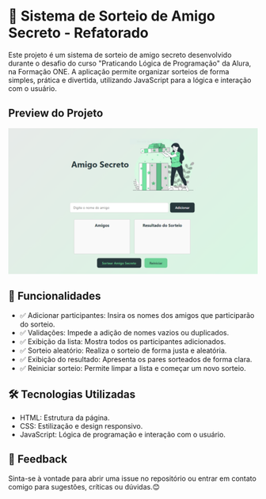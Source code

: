 # 🎁 Sistema de Sorteio de Amigo Secreto - Refatorado

Este projeto é um sistema de sorteio de amigo secreto desenvolvido durante o desafio do curso "Praticando Lógica de Programação" da Alura, na Formação ONE. A aplicação permite organizar sorteios de forma simples, prática e divertida, utilizando JavaScript para a lógica e interação com o usuário.

## Preview do Projeto

![Prévia do Projeto](assets/tela-amigo-secreto.PNG)

## 🚀 Funcionalidades
- ✅ Adicionar participantes: Insira os nomes dos amigos que participarão do sorteio.
- ✅ Validações: Impede a adição de nomes vazios ou duplicados.
- ✅ Exibição da lista: Mostra todos os participantes adicionados.
- ✅ Sorteio aleatório: Realiza o sorteio de forma justa e aleatória.
- ✅ Exibição do resultado: Apresenta os pares sorteados de forma clara.
- ✅ Reiniciar sorteio: Permite limpar a lista e começar um novo sorteio.

## 🛠️ Tecnologias Utilizadas
- HTML: Estrutura da página.
- CSS: Estilização e design responsivo.
- JavaScript: Lógica de programação e interação com o usuário.

## 💬 Feedback
Sinta-se à vontade para abrir uma issue no repositório ou entrar em contato comigo para sugestões, críticas ou dúvidas.😊
